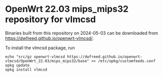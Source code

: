 OpenWrt 22.03 mips_mips32 repository for vlmcsd
========

Binaries built from this repository on 2024-05-03 can be downloaded from <https://dwfreed.github.io/openwrt-vlmcsd/>.

To install the vlmcsd package, run

```
echo "src/gz openwrt-vlmcsd https://dwfreed.github.io/openwrt-vlmcsd/OpenWrt_22.03/mips_mips32/base" >> /etc/opkg/customfeeds.conf
opkg update
opkg install vlmcsd
```
